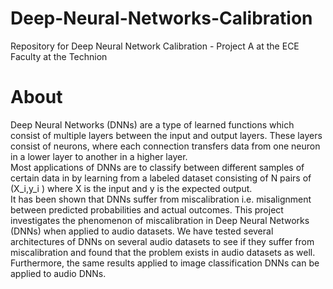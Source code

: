 # Deep-Neural-Networks-Calibration
Repository for Deep Neural Network Calibration - Project A at the ECE Faculty at the Technion

# About
Deep Neural Networks (DNNs) are a type of learned functions which consist of multiple layers between the input and output layers. These layers consist of neurons, where each connection transfers data from one neuron in a lower layer to another in a higher layer. <br>
Most applications of DNNs are to classify between different samples of certain data in by learning from a labeled dataset consisting of N pairs of (X_i,y_i ) where X is the input and y is the expected output. <br>
It has been shown that DNNs suffer from miscalibration i.e. misalignment between predicted probabilities and actual outcomes. This project investigates the phenomenon of miscalibration in Deep Neural Networks (DNNs) when applied to audio datasets.
We have tested several architectures of DNNs on several audio datasets to see if they suffer from miscalibration and found that the problem exists in audio datasets as well. Furthermore, the same results applied to image classification DNNs can be applied to audio DNNs. <br>
